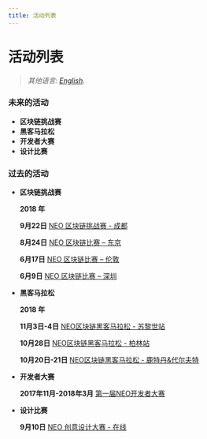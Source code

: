 ```yaml
---
title: 活动列表
---
```


# 活动列表

> *其他语言: [English](list-all.html#content).*

### 未来的活动

- **区块链挑战赛**
- **黑客马拉松**
- **开发者大赛**
- **设计比赛**

### 过去的活动

- **区块链挑战赛**

  **2018 年**

  **9月22日** [NEO 区块链挑战赛 - 成都](9.12-NEO-Blockchain-Challenge-Chengdu.md#content)

  **8月24日** [NEO 区块链比赛 – 东京](8.24-NEO-Blockchain-Challenge-Tokyo.html#Chinese)

  **6月17日** [NEO 区块链比赛 – 伦敦](6.17-NEO-Blockchain-Challenge-London.md#content)

  **6月9日** [NEO 区块链比赛 – 深圳](6.09-NEO-Blockchain-Challenge-Shenzhen.md#content)

- **黑客马拉松**

  **2018 年**

  **11月3日-4日** [NEO区块链黑客马拉松 - 苏黎世站](11.03%20NEO%20Blockchain%20Hackathon%20-%20Zurich.md)

  **10月28日** [NEO区块链黑客马拉松 - 柏林站](10.27-NEO-Blockchain-Hackathon-Berlin.md)

  **10月20日-21日** [NEO区块链黑客马拉松 - 鹿特丹&代尔夫特](10.20-NEO-Blockchain-Hackathon-Rotterdam-Delft.md)

- **开发者大赛**

  **2017年11月-2018年3月** [第一届NEO开发者大赛](https://neo.org/competition.html)

- **设计比赛**

  **9月10日** [NEO 创意设计大赛 - 在线](9.10-NEO-创意设计大赛章程.md#content)

